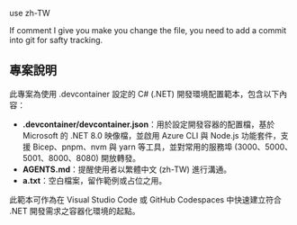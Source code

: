 use zh-TW

If comment I give you make you change the file, you need to add a commit into git for safty tracking.
## 專案說明

此專案為使用 .devcontainer 設定的 C# (.NET) 開發環境配置範本，包含以下內容：

- **.devcontainer/devcontainer.json**：用於設定開發容器的配置檔，基於 Microsoft 的 .NET 8.0 映像檔，並啟用 Azure CLI 與 Node.js 功能套件，支援 Bicep、pnpm、nvm 與 yarn 等工具，並對常用的服務埠 (3000、5000、5001、8000、8080) 開放轉發。
- **AGENTS.md**：提醒使用者以繁體中文 (zh-TW) 進行溝通。
- **a.txt**：空白檔案，留作範例或占位之用。

此範本可作為在 Visual Studio Code 或 GitHub Codespaces 中快速建立符合 .NET 開發需求之容器化環境的起點。